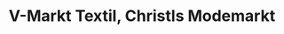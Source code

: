---
title: "V-Markt Textil, Christls Modemarkt"
url: /marktoberdorf/v-markt-textil-christls-modemarkt/
shop: Kleidung
---